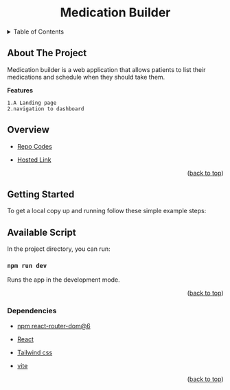 <div id="top"></div>

<h1  align="center" >Medication Builder</h1>
<!-- TABLE OF CONTENTS -->
<details>
  <summary>Table of Contents</summary>
  <ol>
    <li>
      <a href="#about-the-project">About The Project</a>
        <ul>
          <li><a href="#getting-started">Getting Started</a> 
          </li>
        <li><a href="#available-script">Available Script</a> 
        </li>
        <li><a href="#overview">Overview</a></li>
        <li><a href="#dependencies">Dependencies</a></li>
        </ul>
    </li>      
  </ol>
</details>


## About The Project

Medication builder is a web application that allows patients to list their medications and schedule when they should take them.

**Features**


```
1.A Landing page
2.navigation to dashboard

```

## Overview

* [Repo Codes](https://github.com/ijayhub/medication-builder)

* [Hosted Link](https://medication-builder.netlify.app)


<p align="right">(<a href="#top">back to top</a>)</p>


## Getting Started


To get a local copy up and running follow these simple example steps:
## Available Script

In the project directory, you can run:

 ### `npm run dev`

Runs the app in the development mode.



<p align="right">(<a href="#top">back to top</a>)</p>

### Dependencies
* [npm react-router-dom@6](https://reactrouter.com/docs/en/v6/getting-started/installation)

* [React](https://reactjs.org/)

* [Tailwind css](https://tailwindcss.com/)

* [vite](https://vitejs.dev/guide/#scaffolding-your-first-vite-project)


<p align="right">(<a href="#top">back to top</a>)</p>


